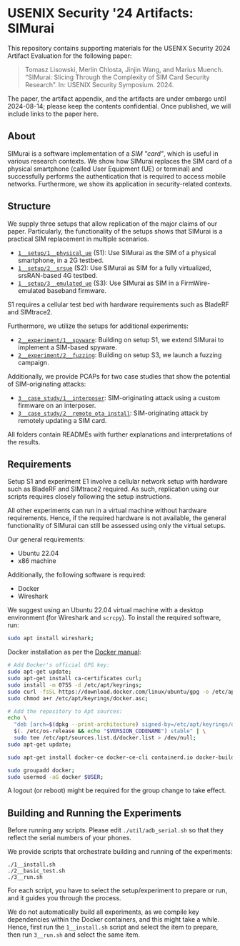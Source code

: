 # USENIX Security '24 Artifacts: SIMurai

This repository contains supporting materials for the USENIX Security 2024 Artifact Evaluation for the following paper:

> Tomasz Lisowski, Merlin Chlosta, Jinjin Wang, and Marius Muench. “SIMurai: Slicing Through the Complexity of SIM Card Security Research”. In: USENIX Security Symposium. 2024.

The paper, the artifact appendix, and the artifacts are under embargo until 2024-08-14; please keep the contents confidential. Once published, we will include links to the paper here.

## About

SIMurai is a software implementation of a *SIM "card"*, which is useful in various research contexts. We show how SIMurai replaces the SIM card of a physical smartphone (called User Equipment (UE) or terminal) and successfully performs the authentication that is required to access mobile networks. Furthermore, we show its application in security-related contexts.

## Structure

We supply three setups that allow replication of the major claims of our paper. Particularly, the functionality of the setups shows that SIMurai is a practical SIM replacement in multiple scenarios.

- [`1__setup/1__physical_ue`](1__setup/1__physical_ue/README.md) (S1): Use SIMurai as the SIM of a physical smartphone, in a 2G testbed.
- [`1__setup/2__srsue`](1__setup/2__srsue/README.md) (S2): Use SIMurai as SIM for a fully virtualized, srsRAN-based 4G testbed.
- [`1__setup/3__emulated_ue`](1__setup/3__emulated_ue/README.md) (S3): Use SIMurai as SIM in a FirmWire-emulated baseband firmware.

S1 requires a cellular test bed with hardware requirements such as BladeRF and SIMtrace2.

Furthermore, we utilize the setups for additional experiments:
- [`2__experiment/1__spyware`](2__experiment/1__spyware/README.md): Building on setup S1, we extend SIMurai to implement a SIM-based spyware.
- [`2__experiment/2__fuzzing`](2__experiment/2__fuzzing/README.md): Building on setup S3, we launch a fuzzing campaign.

Additionally, we provide PCAPs for two case studies that show the potential of SIM-originating attacks:
- [`3__case_study/1__interposer`](3__case_study/1__interposer/README.md): SIM-originating attack using a custom firmware on an interposer.
- [`3__case_study/2__remote_ota_install`](3__case_study/2__remote_ota_install/README.md): SIM-originating attack by remotely updating a SIM card.

All folders contain READMEs with further explanations and interpretations of the results.

## Requirements

Setup S1 and experiment E1 involve a cellular network setup with hardware such as BladeRF and SIMtrace2 required. As such, replication using our scripts requires closely following the setup instructions.

All other experiments can run in a virtual machine without hardware requirements. Hence, if the required hardware is not available, the general functionality of SIMurai can still be assessed using only the virtual setups.

Our general requirements:
- Ubuntu 22.04
- x86 machine

Additionally, the following software is required:
- Docker
- Wireshark

We suggest using an Ubuntu 22.04 virtual machine with a desktop environment (for Wireshark and `scrcpy`). To install the required software, run:

```bash
sudo apt install wireshark;
```

Docker installation as per the [Docker manual](https://docs.docker.com/engine/install/ubuntu/):
```bash
# Add Docker's official GPG key:
sudo apt-get update;
sudo apt-get install ca-certificates curl;
sudo install -m 0755 -d /etc/apt/keyrings;
sudo curl -fsSL https://download.docker.com/linux/ubuntu/gpg -o /etc/apt/keyrings/docker.asc;
sudo chmod a+r /etc/apt/keyrings/docker.asc;

# Add the repository to Apt sources:
echo \
  "deb [arch=$(dpkg --print-architecture) signed-by=/etc/apt/keyrings/docker.asc] https://download.docker.com/linux/ubuntu \
  $(. /etc/os-release && echo "$VERSION_CODENAME") stable" | \
  sudo tee /etc/apt/sources.list.d/docker.list > /dev/null;
sudo apt-get update;
```

```bash
sudo apt-get install docker-ce docker-ce-cli containerd.io docker-buildx-plugin docker-compose-plugin;
```

```bash
sudo groupadd docker;
sudo usermod -aG docker $USER;
```

A logout (or reboot) might be required for the group change to take effect.

## Building and Running the Experiments

Before running any scripts. Please edit `./util/adb_serial.sh` so that they reflect the serial numbers of your phones.

We provide scripts that orchestrate building and running of the experiments:

```
./1__install.sh
./2__basic_test.sh
./3__run.sh
```

For each script, you have to select the setup/experiment to prepare or run, and it guides you through the process.

We do not automatically build all experiments, as we compile key dependencies within the Docker containers, and this might take a while. Hence, first run the `1__install.sh` script and select the item to prepare, then run `3__run.sh` and select the same item.
